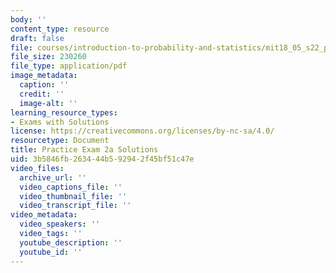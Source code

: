 ```yaml
---
body: ''
content_type: resource
draft: false
file: courses/introduction-to-probability-and-statistics/mit18_05_s22_prac_exam02a_sol.pdf
file_size: 230260
file_type: application/pdf
image_metadata:
  caption: ''
  credit: ''
  image-alt: ''
learning_resource_types:
- Exams with Solutions
license: https://creativecommons.org/licenses/by-nc-sa/4.0/
resourcetype: Document
title: Practice Exam 2a Solutions
uid: 3b5846fb-2634-44b5-9294-2f45bf51c47e
video_files:
  archive_url: ''
  video_captions_file: ''
  video_thumbnail_file: ''
  video_transcript_file: ''
video_metadata:
  video_speakers: ''
  video_tags: ''
  youtube_description: ''
  youtube_id: ''
---
```

